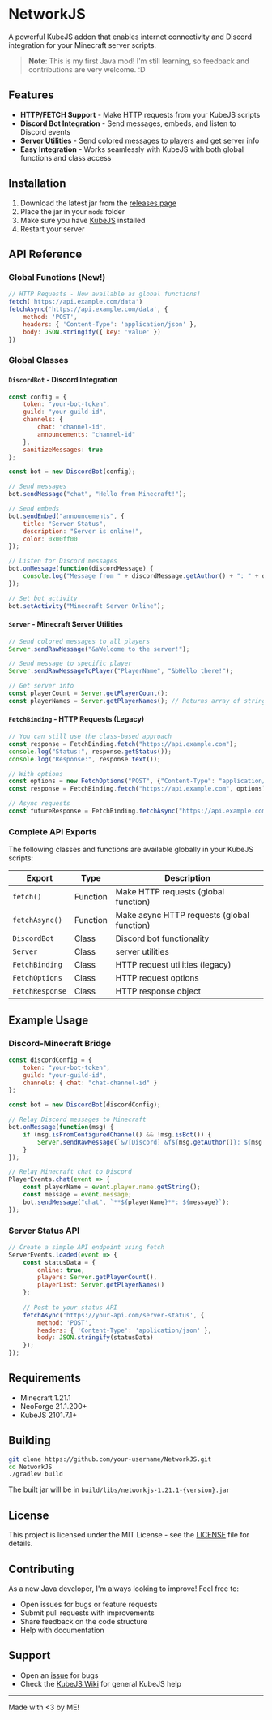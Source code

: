 # NetworkJS

A powerful KubeJS addon that enables internet connectivity and Discord integration for your Minecraft server scripts.

> **Note**: This is my first Java mod! I'm still learning, so feedback and contributions are very welcome. :D

## Features

- **HTTP/FETCH Support** - Make HTTP requests from your KubeJS scripts
- **Discord Bot Integration** - Send messages, embeds, and listen to Discord events
- **Server Utilities** - Send colored messages to players and get server info
- **Easy Integration** - Works seamlessly with KubeJS with both global functions and class access

## Installation

1. Download the latest jar from the [releases page](https://github.com/SSnowly/NetworkJS/releases)
2. Place the jar in your `mods` folder
3. Make sure you have [KubeJS](https://github.com/KubeJS-Mods/KubeJS) installed
4. Restart your server

## API Reference

### Global Functions (New!)

```javascript
// HTTP Requests - Now available as global functions!
fetch('https://api.example.com/data')
fetchAsync('https://api.example.com/data', { 
    method: 'POST', 
    headers: { 'Content-Type': 'application/json' },
    body: JSON.stringify({ key: 'value' })
})
```

### Global Classes

#### `DiscordBot` - Discord Integration
```javascript
const config = {
    token: "your-bot-token",
    guild: "your-guild-id", 
    channels: {
        chat: "channel-id",
        announcements: "channel-id"
    },
    sanitizeMessages: true
};

const bot = new DiscordBot(config);

// Send messages
bot.sendMessage("chat", "Hello from Minecraft!");

// Send embeds
bot.sendEmbed("announcements", {
    title: "Server Status",
    description: "Server is online!",
    color: 0x00ff00
});

// Listen for Discord messages
bot.onMessage(function(discordMessage) {
    console.log("Message from " + discordMessage.getAuthor() + ": " + discordMessage.getContent());
});

// Set bot activity
bot.setActivity("Minecraft Server Online");
```

#### `Server` - Minecraft Server Utilities
```javascript
// Send colored messages to all players
Server.sendRawMessage("&aWelcome to the server!");

// Send message to specific player
Server.sendRawMessageToPlayer("PlayerName", "&bHello there!");

// Get server info
const playerCount = Server.getPlayerCount();
const playerNames = Server.getPlayerNames(); // Returns array of strings
```

#### `FetchBinding` - HTTP Requests (Legacy)
```javascript
// You can still use the class-based approach
const response = FetchBinding.fetch("https://api.example.com");
console.log("Status:", response.getStatus());
console.log("Response:", response.text());

// With options
const options = new FetchOptions("POST", {"Content-Type": "application/json"}, '{"data": "value"}');
const response = FetchBinding.fetch("https://api.example.com", options);

// Async requests
const futureResponse = FetchBinding.fetchAsync("https://api.example.com");
```

### Complete API Exports

The following classes and functions are available globally in your KubeJS scripts:

| Export | Type | Description |
|--------|------|-------------|
| `fetch()` | Function | Make HTTP requests (global function) |
| `fetchAsync()` | Function | Make async HTTP requests (global function) |
| `DiscordBot` | Class | Discord bot functionality |
| `Server` | Class |  server utilities |
| `FetchBinding` | Class | HTTP request utilities (legacy) |
| `FetchOptions` | Class | HTTP request options |
| `FetchResponse` | Class | HTTP response object |

## Example Usage

### Discord-Minecraft Bridge
```javascript
const discordConfig = {
    token: "your-bot-token",
    guild: "your-guild-id",
    channels: { chat: "chat-channel-id" }
};

const bot = new DiscordBot(discordConfig);

// Relay Discord messages to Minecraft
bot.onMessage(function(msg) {
    if (msg.isFromConfiguredChannel() && !msg.isBot()) {
        Server.sendRawMessage(`&7[Discord] &f${msg.getAuthor()}: ${msg.getContent()}`);
    }
});

// Relay Minecraft chat to Discord
PlayerEvents.chat(event => {
    const playerName = event.player.name.getString();
    const message = event.message;
    bot.sendMessage("chat", `**${playerName}**: ${message}`);
});
```

### Server Status API
```javascript
// Create a simple API endpoint using fetch
ServerEvents.loaded(event => {
    const statusData = {
        online: true,
        players: Server.getPlayerCount(),
        playerList: Server.getPlayerNames()
    };
    
    // Post to your status API
    fetchAsync('https://your-api.com/server-status', {
        method: 'POST',
        headers: { 'Content-Type': 'application/json' },
        body: JSON.stringify(statusData)
    });
});
```

## Requirements

- Minecraft 1.21.1
- NeoForge 21.1.200+
- KubeJS 2101.7.1+

## Building

```bash
git clone https://github.com/your-username/NetworkJS.git
cd NetworkJS
./gradlew build
```

The built jar will be in `build/libs/networkjs-1.21.1-{version}.jar`

## License

This project is licensed under the MIT License - see the [LICENSE](LICENSE) file for details.

## Contributing

As a new Java developer, I'm always looking to improve! Feel free to:

- Open issues for bugs or feature requests
- Submit pull requests with improvements
- Share feedback on the code structure
- Help with documentation

## Support

- Open an [issue](https://github.com/SSnowly/NetworkJS/issues) for bugs
- Check the [KubeJS Wiki](https://kubejs.com/) for general KubeJS help

---

Made with <3 by ME!
